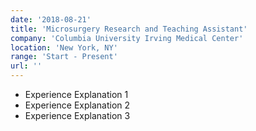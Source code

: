 ```yaml
---
date: '2018-08-21'
title: 'Microsurgery Research and Teaching Assistant'
company: 'Columbia University Irving Medical Center'
location: 'New York, NY'
range: 'Start - Present'
url: ''
---
```


- Experience Explanation 1
- Experience Explanation 2
- Experience Explanation 3
